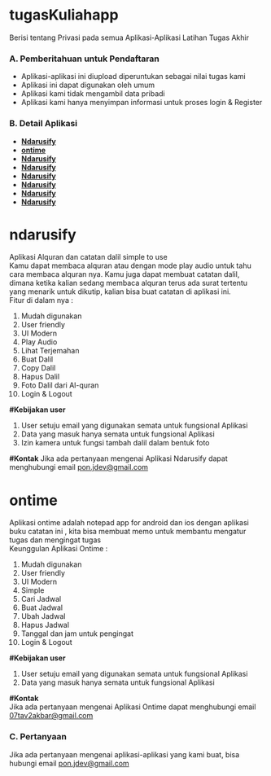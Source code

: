 # tugasKuliahapp
Berisi tentang Privasi pada semua Aplikasi-Aplikasi Latihan Tugas Akhir 

### A. Pemberitahuan untuk Pendaftaran
- Aplikasi-aplikasi ini diupload diperuntukan sebagai nilai tugas kami
- Aplikasi ini dapat digunakan oleh umum
- Aplikasi kami tidak mengambil data pribadi
- Aplikasi kami hanya menyimpan informasi untuk proses login & Register

### B. Detail Aplikasi
- **[Ndarusify](#ndarusify)**<br>
- **[ontime](#ontime)**<br>
- **[Ndarusify](#ndarusify)**<br>
- **[Ndarusify](#ndarusify)**<br>
- **[Ndarusify](#ndarusify)**<br>
- **[Ndarusify](#ndarusify)**<br>
- **[Ndarusify](#ndarusify)**<br>
- **[Ndarusify](#ndarusify)**<br>
# ndarusify
Aplikasi Alquran dan catatan dalil simple to use<br>
Kamu dapat membaca alquran atau dengan mode play audio untuk tahu cara membaca alquran nya. 
Kamu juga dapat membuat catatan dalil, dimana ketika kalian sedang membaca alquran terus ada surat tertentu yang menarik untuk dikutip, kalian bisa buat catatan di aplikasi ini.<br>
Fitur di dalam nya :
  1. Mudah digunakan 
  2. User friendly
  3. UI Modern
  4. Play Audio
  5. Lihat Terjemahan
  6. Buat Dalil
  7. Copy Dalil
  8. Hapus Dalil
  9. Foto Dalil dari Al-quran 
  10. Login & Logout

  **#Kebijakan user** 
  1. User setuju email yang digunakan semata untuk fungsional Aplikasi
  2. Data yang masuk hanya semata untuk fungsional Aplikasi
  3. Izin kamera untuk fungsi tambah dalil dalam bentuk foto
  
  **#Kontak** 
  Jika ada pertanyaan mengenai Aplikasi Ndarusify dapat menghubungi email pon.jdev@gmail.com

# ontime
Aplikasi ontime  adalah notepad app for android dan ios dengan aplikasi buku catatan ini , kita bisa membuat memo untuk membantu mengatur tugas dan mengingat tugas <br>
Keunggulan Aplikasi Ontime :
  1. Mudah digunakan 
  2. User friendly
  3. UI Modern
  4. Simple
  5. Cari Jadwal
  6. Buat Jadwal
  7. Ubah Jadwal
  8. Hapus Jadwal
  9. Tanggal dan jam untuk pengingat 
  10. Login & Logout
  

  **#Kebijakan user** 
  1. User setuju email yang digunakan semata untuk fungsional Aplikasi
  2. Data yang masuk hanya semata untuk fungsional Aplikasi
  
  
  **#Kontak** <br>
  Jika ada pertanyaan mengenai Aplikasi Ontime dapat menghubungi email 07tav2akbar@gmail.com

### C. Pertanyaan
Jika ada pertanyaan mengenai aplikasi-aplikasi yang kami buat, bisa hubungi email pon.jdev@gmail.com
